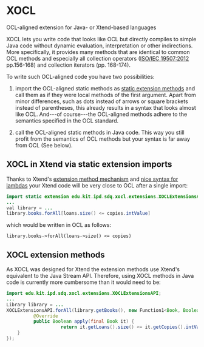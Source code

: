 # XOCL
OCL-aligned extension for Java- or Xtend-based languages

XOCL lets you write code that looks like OCL but directly compiles to simple Java code without dynamic evaluation, interpretation or other indirections. More specifically, it provides many methods that are identical to common OCL methods and especially all collection operators ([ISO/IEC 19507:2012](http://www.omg.org/spec/OCL/ISO/19507/PDF) pp.156-168) and collection iterators (pp. 168-174).

To write such OCL-aligned code you have two possibilities:

1. import the OCL-aligned static methods as [static extension methods](https://eclipse.org/xtend/documentation/202_xtend_classes_members.html#extension-imports) and call them as if they were local methods of the first argument. Apart from minor differences, such as dots instead of arrows or square brackets instead of parentheses, this already results in a syntax that looks almost like OCL. And---of course---the OCL-aligned methods adhere to the semantics specified in the OCL standard.

2. call the OCL-aligned static methods in Java code. This way you still profit from the semantics of OCL methods but your syntax is far away from OCL (See below).

## XOCL in Xtend via static extension imports
Thanks to Xtend's [extension method mechanism](https://eclipse.org/xtend/documentation/202_xtend_classes_members.html#extension-methods) and [nice syntax for lambdas](https://www.eclipse.org/xtend/documentation/203_xtend_expressions.html#lambdas) your Xtend code will be very close to OCL after a single import:
```java
import static extension edu.kit.ipd.sdq.xocl.extensions.XOCLExtensionsAPI.*
...
val library = ...
library.books.forAll[loans.size() <= copies.intValue]
```
which would be written in OCL as follows:
```ocl
library.books->forAll(loans->size() <= copies)
``` 

## XOCL extension methods
As XOCL was designed for Xtend the extension methods use Xtend's equivalent to the Java Stream API. Therefore, using XOCL methods in Java code is currently more cumbersome than it would need to be:
```java
import edu.kit.ipd.sdq.xocl.extensions.XOCLExtensionsAPI;
...
Library library = ...
XOCLExtensionsAPI.forAll(library.getBooks(), new Function1<Book, Boolean>() {
          @Override
          public Boolean apply(final Book it) {
                    return it.getLoans().size() <= it.getCopies().intValue();
	}
});
```



